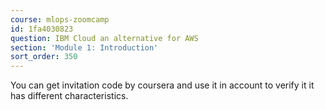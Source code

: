 ```yaml
---
course: mlops-zoomcamp
id: 1fa4030823
question: IBM Cloud an alternative for AWS
section: 'Module 1: Introduction'
sort_order: 350
---
```


You can get invitation code by coursera and use it in account to verify it it has different characteristics.

